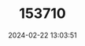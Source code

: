 ---
title: "153710"
category: "Engaewa pseudoreducta"
draft: false
date: 2024-02-22 13:03:51
languages:
  English: ["Margaret River Burrowing Crayfish"]
---